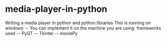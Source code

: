 # media-player-in-python
Writing a media player in python and python libraries
This is running on windows -- You can implement it on the machine you are using. 
frameworks used 
            -- PyQT
            -- Tkinter
            -- moviePy
